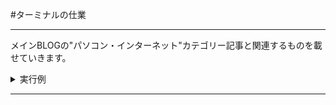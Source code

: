 #ターミナルの仕業

---

メインBLOGの"パソコン・インターネット"カテゴリー記事と関連するものを載せていきます。  






<details><summary>実行例</summary>

[001回](/HowtoexecutefromTerminal/001kai.md)"天気予報" .   

[002回](/HowtoexecutefromTerminal/002kai.md)"郵便番号" .   

[003回](/HowtoexecutefromTerminal/003kai.md)"YouTube動画をMP3化" .   

[004回](/HowtoexecutefromTerminal/004kai.md)"JPEGファイルのEXIF情報を削除".   

[005回]>準備中 .   


</details>

---

